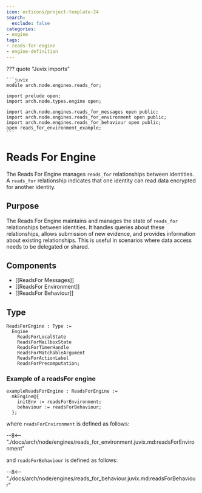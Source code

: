 ```yaml
---
icon: octicons/project-template-24
search:
  exclude: false
categories:
- engine
tags:
- reads-for-engine
- engine-definition
---
```


??? quote "Juvix imports"

    ```juvix
    module arch.node.engines.reads_for;

    import prelude open;
    import arch.node.types.engine open;

    import arch.node.engines.reads_for_messages open public;
    import arch.node.engines.reads_for_environment open public;
    import arch.node.engines.reads_for_behaviour open public;
    open reads_for_environment_example;
    ```

# Reads For Engine

The Reads For Engine manages `reads_for` relationships between identities. A
`reads_for` relationship indicates that one identity can read data encrypted
for another identity.

## Purpose

The Reads For Engine maintains and manages the state of `reads_for`
relationships between identities. It handles queries about these relationships,
allows submission of new evidence, and provides information about existing
relationships. This is useful in scenarios where data access needs to be
delegated or shared.

## Components

- [[ReadsFor Messages]]
- [[ReadsFor Environment]]
- [[ReadsFor Behaviour]]

## Type

<!-- --8<-- [start:ReadsForEngine] -->
```juvix
ReadsForEngine : Type :=
  Engine
    ReadsForLocalState
    ReadsForMailboxState
    ReadsForTimerHandle
    ReadsForMatchableArgument
    ReadsForActionLabel
    ReadsForPrecomputation;
```
<!-- --8<-- [end:ReadsForEngine] -->

### Example of a readsFor engine

<!-- --8<-- [start:exampleReadsForEngine] -->
```juvix
exampleReadsForEngine : ReadsForEngine :=
  mkEngine@{
    initEnv := readsForEnvironment;
    behaviour := readsForBehaviour;
  };
```
<!-- --8<-- [end:exampleReadsForEngine] -->

where `readsForEnvironment` is defined as follows:

--8<-- "./docs/arch/node/engines/reads_for_environment.juvix.md:readsForEnvironment"

and `readsForBehaviour` is defined as follows:

--8<-- "./docs/arch/node/engines/reads_for_behaviour.juvix.md:readsForBehaviour"
